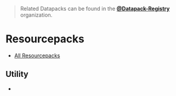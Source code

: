> Related Datapacks can be found in the [**@Datapack-Registry**](https://github.com/Datapack-Registry) organization.

# Resourcepacks
- [All Resourcepacks](https://github.com/orgs/Resourcepack-Registry/repositories)

## Utility
- 

